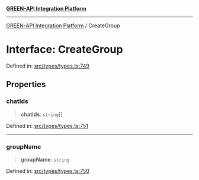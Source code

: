 [**GREEN-API Integration Platform**](../README.md)

***

[GREEN-API Integration Platform](../globals.md) / CreateGroup

# Interface: CreateGroup

Defined in: [src/types/types.ts:749](https://github.com/green-api/greenapi-integration/blob/63683bb8d19b76d9e4ce6bd0a8121d8d2cf428af/src/types/types.ts#L749)

## Properties

### chatIds

> **chatIds**: `string`[]

Defined in: [src/types/types.ts:751](https://github.com/green-api/greenapi-integration/blob/63683bb8d19b76d9e4ce6bd0a8121d8d2cf428af/src/types/types.ts#L751)

***

### groupName

> **groupName**: `string`

Defined in: [src/types/types.ts:750](https://github.com/green-api/greenapi-integration/blob/63683bb8d19b76d9e4ce6bd0a8121d8d2cf428af/src/types/types.ts#L750)
